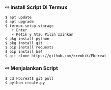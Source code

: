 ﻿### ⇨  Install Script Di Termux
```
$ apt update
$ apt upgrade
$ termux-setup-storage  
   • Enter  
   • Ketik y Atau Pilih Izinkan
$ pkg install python
$ pkg install git
$ pip install requests
$ pip install bs4
$ git clone https://github.com/krembik/Fbcreat
```
### ⇨  Menjalankan Script
```
$ cd Fbcreat$ git pull
$ python create.py
```
